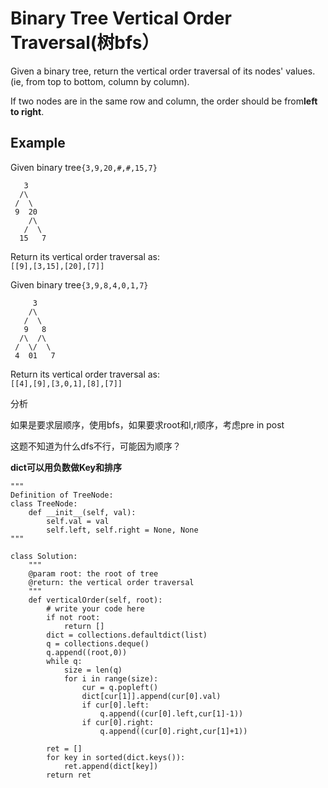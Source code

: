 # Binary Tree Vertical Order Traversal\(树bfs）

Given a binary tree, return the vertical order traversal of its nodes' values. \(ie, from top to bottom, column by column\).

If two nodes are in the same row and column, the order should be from**left to right**.

## Example

Given binary tree`{3,9,20,#,#,15,7}`

```text
   3
  /\
 /  \
 9  20
    /\
   /  \
  15   7
```

Return its vertical order traversal as:  
`[[9],[3,15],[20],[7]]`

Given binary tree`{3,9,8,4,0,1,7}`

```text
     3
    /\
   /  \
   9   8
  /\  /\
 /  \/  \
 4  01   7
```

Return its vertical order traversal as:  
`[[4],[9],[3,0,1],[8],[7]]`

分析

如果是要求层顺序，使用bfs，如果要求root和l,r顺序，考虑pre in post

这题不知道为什么dfs不行，可能因为顺序？

**dict可以用负数做Key和排序**

```text
"""
Definition of TreeNode:
class TreeNode:
    def __init__(self, val):
        self.val = val
        self.left, self.right = None, None
"""

class Solution:
    """
    @param root: the root of tree
    @return: the vertical order traversal
    """
    def verticalOrder(self, root):
        # write your code here
        if not root:
            return []
        dict = collections.defaultdict(list)
        q = collections.deque()
        q.append((root,0))
        while q:
            size = len(q)
            for i in range(size):
                cur = q.popleft()
                dict[cur[1]].append(cur[0].val)
                if cur[0].left:
                    q.append((cur[0].left,cur[1]-1))
                if cur[0].right:
                    q.append((cur[0].right,cur[1]+1))

        ret = []
        for key in sorted(dict.keys()):
            ret.append(dict[key])
        return ret
```

